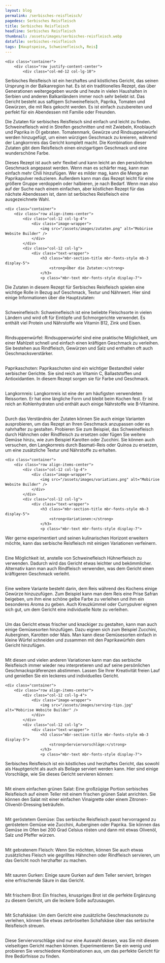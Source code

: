 ```yaml
---
layout: blog
permalink: /serbisches-reisfleisch/
pagedesc: Serbisches Reisfleisch
title: Serbisches Reisfleisch
headline: Serbisches Reisfleisch
thumbnail: /assets/images/serbisches-reisfleisch.webp
datafile: serbisches-reisfleisch
tags: [Hauptspeise, Schweinefleisch, Reis]
---
```

<section data-bs-version="5.1" class="content5 cid-tyyJcTFpkx" id="content5-4">
    <!-- CONTENT-TEMPLATE START -->

    <div class="container">
        <div class="row justify-content-center">
            <div class="col-md-12 col-lg-10">
<p class="mbr-text mbr-fonts-style display-7">
    Serbisches Reisfleisch ist ein herzhaftes und k&ouml;stliches Gericht, das seinen Ursprung in der Balkanregion hat. Es ist ein traditionelles Rezept, das &uuml;ber Generationen weitergegeben wurde und heute in vielen Haushalten in
    Serbien und anderen Balkanl&auml;ndern immer noch sehr beliebt ist. Das Gericht besteht aus saftigem Schweinefleisch, Paprika, Tomaten und Gew&uuml;rzen, die mit Reis gekocht werden. Es ist einfach zuzubereiten und perfekt f&uuml;r ein
    Abendessen mit Familie oder Freunden.
</p>
<p class="mbr-text mbr-fonts-style display-7">
    Die Zutaten f&uuml;r serbisches Reisfleisch sind einfach und leicht zu finden. Schweinefleisch wird in Streifen geschnitten und mit Zwiebeln, Knoblauch und Paprika in &Ouml;l gebraten. Tomatenmark, Gew&uuml;rze und Rindsuppenw&uuml;rfel
    werden hinzugef&uuml;gt, um einen w&uuml;rzigen Geschmack zu kreieren, w&auml;hrend der Langkornreis das Gericht komplett macht. Die Kombination dieser Zutaten gibt dem Reisfleisch einen einzigartigen Geschmack und eine
    wundersch&ouml;ne Farbe.
</p>
<p class="mbr-text mbr-fonts-style display-7">
    Dieses Rezept ist auch sehr flexibel und kann leicht an den pers&ouml;nlichen Geschmack angepasst werden. Wenn man es sch&auml;rfer mag, kann man einfach mehr Chili hinzuf&uuml;gen. Wer es milder mag, kann die Menge an Paprikapulver
    reduzieren. Au&szlig;erdem kann man das Rezept leicht f&uuml;r eine gr&ouml;&szlig;ere Gruppe verdoppeln oder halbieren, je nach Bedarf. Wenn man also auf der Suche nach einem einfachen, aber k&ouml;stlichen Rezept f&uuml;r das
    n&auml;chste Abendessen ist, dann ist serbisches Reisfleisch eine ausgezeichnete Wahl.
</p>
            </div>
        </div>
    </div>
    <!-- CONTENT-TEMPLATE END -->
</section>


<section data-bs-version="5.1" class="image1 cid-tyz1VZbAsM" id="image1-a">
    <!-- CONTENT-WITH-IMAGE-AND-HEADLINE-LEFT-TEMPLATE START -->

    <div class="container">
        <div class="row align-items-center">
            <div class="col-12 col-lg-4">
                <div class="image-wrapper">
                    <img src="/assets/images/zutaten.png" alt="Mobirise Website Builder" />
                </div>
            </div>
            <div class="col-12 col-lg">
                <div class="text-wrapper">
                    <h3 class="mbr-section-title mbr-fonts-style mb-3 display-5">
                        <strong>Über die Zutaten:</strong>
                    </h3>
                    <p class="mbr-text mbr-fonts-style display-7">
Die Zutaten in diesem Rezept für Serbisches Reisfleisch spielen eine wichtige Rolle in Bezug auf Geschmack, Textur und Nährwert. Hier sind einige Informationen über die Hauptzutaten:<br><br>

<i class="fa-regular fa-circle-check"></i> Schweinefleisch: Schweinefleisch ist eine beliebte Fleischsorte in vielen Ländern und wird oft für Eintöpfe und Schmorgerichte verwendet. Es enthält viel Protein und Nährstoffe wie Vitamin B12, Zink und Eisen.<br><br>

<i class="fa-regular fa-circle-check"></i> Rindsuppenwürfel: Rindsuppenwürfel sind eine praktische Möglichkeit, um einer Mahlzeit schnell und einfach einen kräftigen Geschmack zu verleihen. Sie bestehen aus Rindfleisch, Gewürzen und Salz und enthalten oft auch Geschmacksverstärker.<br><br>

<i class="fa-regular fa-circle-check"></i> Paprikaschoten: Paprikaschoten sind ein wichtiger Bestandteil vieler serbischer Gerichte. Sie sind reich an Vitamin C, Ballaststoffen und Antioxidantien. In diesem Rezept sorgen sie für Farbe und Geschmack.<br><br>

<i class="fa-regular fa-circle-check"></i> Langkornreis: Langkornreis ist eine der am häufigsten verwendeten Reissorten. Er hat eine längliche Form und bleibt beim Kochen fest. Er ist reich an Kohlenhydraten und enthält auch einige Nährstoffe wie B-Vitamine.<br><br>

Durch das Verständnis der Zutaten können Sie auch einige Varianten ausprobieren, um das Rezept an Ihren Geschmack anzupassen oder es nahrhafter zu gestalten. Probieren Sie zum Beispiel, das Schweinefleisch durch Hähnchen oder Rindfleisch zu ersetzen oder fügen Sie weitere Gemüse hinzu, wie zum Beispiel Karotten oder Zucchini. Sie können auch versuchen, den Langkornreis durch Basmati-Reis oder Quinoa zu ersetzen, um eine zusätzliche Textur und Nährstoffe zu erhalten.
                    </p>
                </div>
            </div>
        </div>
    </div>
    <!-- CONTENT-WITH-IMAGE-AND-HEADLINE-LEFT-TEMPLATE END -->
</section>

<section data-bs-version="5.1" class="image1 cid-tyz1VZbAsM" id="image1-a">
    <!-- CONTENT-WITH-IMAGE-AND-HEADLINE-LEFT-TEMPLATE START -->

    <div class="container">
        <div class="row align-items-center">
            <div class="col-12 col-lg-4">
                <div class="image-wrapper">
                    <img src="/assets/images/variations.png" alt="Mobirise Website Builder" />
                </div>
            </div>
            <div class="col-12 col-lg">
                <div class="text-wrapper">
                    <h3 class="mbr-section-title mbr-fonts-style mb-3 display-5">
                        <strong>Variationen:</strong>
                    </h3>
                    <p class="mbr-text mbr-fonts-style display-7">
Wer gerne experimentiert und seinen kulinarischen Horizont erweitern möchte, kann das serbische Reisfleisch mit einigen Variationen verfeinern.<br><br>

<i class="fa-regular fa-circle-check"></i> Eine Möglichkeit ist, anstelle von Schweinefleisch Hühnerfleisch zu verwenden. Dadurch wird das Gericht etwas leichter und bekömmlicher. Alternativ kann man auch Rindfleisch verwenden, was dem Gericht einen kräftigeren Geschmack verleiht.<br><br>

<i class="fa-regular fa-circle-check"></i> Eine weitere Variante besteht darin, dem Reis während des Kochens einige Gewürze hinzuzufügen. Zum Beispiel kann man dem Reis eine Prise Safran beigeben, um ihm eine schöne gelbe Farbe zu verleihen und ihm ein besonderes Aroma zu geben. Auch Kreuzkümmel oder Currypulver eignen sich gut, um dem Gericht eine individuelle Note zu verleihen.<br><br>

<i class="fa-regular fa-circle-check"></i> Um das Gericht etwas frischer und knackiger zu gestalten, kann man auch einige Gemüsesorten hinzufügen. Dazu eignen sich zum Beispiel Zucchini, Auberginen, Karotten oder Mais. Man kann diese Gemüsesorten einfach in kleine Würfel schneiden und zusammen mit den Paprikawürfeln dem Gericht hinzufügen.<br><br>

Mit diesen und vielen anderen Variationen kann man das serbische Reisfleisch immer wieder neu interpretieren und auf seine persönlichen Geschmackspräferenzen abstimmen. Lassen Sie Ihrer Kreativität freien Lauf und genießen Sie ein leckeres und individuelles Gericht.
                    </p>
                </div>
            </div>
        </div>
    </div>
    <!-- CONTENT-WITH-IMAGE-AND-HEADLINE-LEFT-TEMPLATE END -->
</section>

<section data-bs-version="5.1" class="image1 cid-tyz1VZbAsM" id="image1-a">
    <!-- CONTENT-WITH-IMAGE-AND-HEADLINE-LEFT-TEMPLATE START -->

    <div class="container">
        <div class="row align-items-center">
            <div class="col-12 col-lg-4">
                <div class="image-wrapper">
                    <img src="/assets/images/serving-tips.jpg" alt="Mobirise Website Builder" />
                </div>
            </div>
            <div class="col-12 col-lg">
                <div class="text-wrapper">
                    <h3 class="mbr-section-title mbr-fonts-style mb-3 display-5">
                        <strong>Serviervorschläge:</strong>
                    </h3>
                    <p class="mbr-text mbr-fonts-style display-7">
Serbisches Reisfleisch ist ein köstliches und herzhaftes Gericht, das sowohl als Hauptgericht als auch als Beilage serviert werden kann. Hier sind einige Vorschläge, wie Sie dieses Gericht servieren können:<br><br>

<i class="fa-regular fa-circle-check"></i> Mit einem einfachen grünen Salat: Eine großzügige Portion serbisches Reisfleisch auf einem Teller mit einem frischen grünen Salat anrichten. Sie können den Salat mit einer einfachen Vinaigrette oder einem Zitronen-Olivenöl-Dressing beträufeln.<br><br>

<i class="fa-regular fa-circle-check"></i> Mit geröstetem Gemüse: Das serbische Reisfleisch passt hervorragend zu geröstetem Gemüse wie Zucchini, Auberginen oder Paprika. Sie können das Gemüse im Ofen bei 200 Grad Celsius rösten und dann mit etwas Olivenöl, Salz und Pfeffer würzen.<br><br>

<i class="fa-regular fa-circle-check"></i> Mit gebratenem Fleisch: Wenn Sie möchten, können Sie auch etwas zusätzliches Fleisch wie gegrilltes Hähnchen oder Rindfleisch servieren, um das Gericht noch herzhafter zu machen.<br><br>

<i class="fa-regular fa-circle-check"></i> Mit sauren Gurken: Einige saure Gurken auf dem Teller serviert, bringen eine erfrischende Säure in das Gericht.<br><br>

<i class="fa-regular fa-circle-check"></i> Mit frischem Brot: Ein frisches, knuspriges Brot ist die perfekte Ergänzung zu diesem Gericht, um die leckere Soße aufzusaugen.<br><br>

<i class="fa-regular fa-circle-check"></i> Mit Schafskäse: Um dem Gericht eine zusätzliche Geschmacksnote zu verleihen, können Sie etwas zerbröselten Schafskäse über das serbische Reisfleisch streuen.<br><br>

Diese Serviervorschläge sind nur eine Auswahl dessen, was Sie mit diesem vielseitigen Gericht machen können. Experimentieren Sie ein wenig und probieren Sie verschiedene Kombinationen aus, um das perfekte Gericht für Ihre Bedürfnisse zu finden.
                    </p>
                </div>
            </div>
        </div>
    </div>
    <!-- CONTENT-WITH-IMAGE-AND-HEADLINE-LEFT-TEMPLATE END -->
</section>